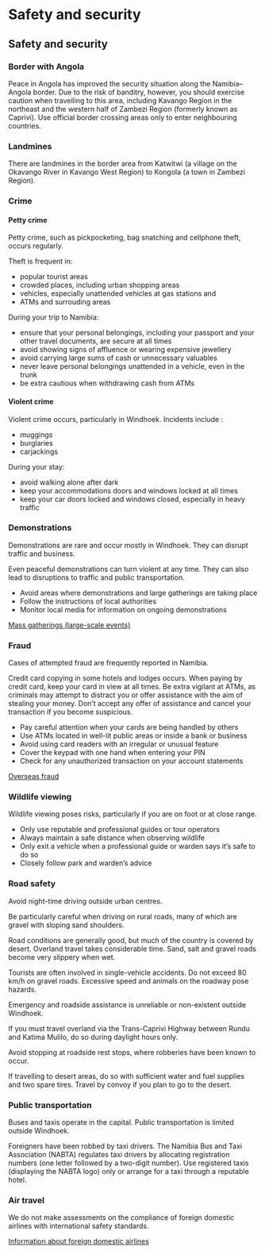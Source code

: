 # Safety and security

## Safety and security

### Border with Angola

Peace in Angola has improved the security situation along the Namibia–Angola border. Due to the risk of banditry, however, you should exercise caution when travelling to this area, including Kavango Region in the northeast and the western half of Zambezi Region (formerly known as Caprivi). Use official border crossing areas only to enter neighbouring countries.

### Landmines

There are landmines in the border area from Katwitwi (a village on the Okavango River in Kavango West Region) to Kongola (a town in Zambezi Region).

### Crime

#### Petty crime

Petty crime, such as pickpocketing, bag snatching and cellphone theft, occurs regularly.

Theft is frequent in:

* popular tourist areas
* crowded places, including urban shopping areas
* vehicles, especially unattended vehicles at gas stations and
* ATMs and surrouding areas

During your trip to Namibia:

* ensure that your personal belongings, including your passport and your other travel documents, are secure at all times
* avoid showing signs of affluence or wearing expensive jewellery
* avoid carrying large sums of cash or unnecessary valuables
* never leave personal belongings unattended in a vehicle, even in the trunk
* be extra cautious when withdrawing cash from ATMs

#### Violent crime

Violent crime occurs, particularly in Windhoek. Incidents include :

* muggings
* burglaries
* carjackings

During your stay:

* avoid walking alone after dark
* keep your accommodations doors and windows locked at all times
* keep your car doors locked and windows closed, especially in heavy traffic

### Demonstrations

Demonstrations are rare and occur mostly in Windhoek. They can disrupt traffic and business.

Even peaceful demonstrations can turn violent at any time. They can also lead to disruptions to traffic and public transportation.

* Avoid areas where demonstrations and large gatherings are taking place
* Follow the instructions of local authorities
* Monitor local media for information on ongoing demonstrations

[Mass gatherings (large-scale events)](https://travel.gc.ca/travelling/health-safety/mass-gatherings)

### Fraud

Cases of attempted fraud are frequently reported in Namibia.

Credit card copying in some hotels and lodges occurs. When paying by credit card, keep your card in view at all times. Be extra vigilant at ATMs, as criminals may attempt to distract you or offer assistance with the aim of stealing your money. Don’t accept any offer of assistance and cancel your transaction if you become suspicious.

* Pay careful attention when your cards are being handled by others
* Use ATMs located in well-lit public areas or inside a bank or business
* Avoid using card readers with an irregular or unusual feature
* Cover the keypad with one hand when entering your PIN
* Check for any unauthorized transaction on your account statements

[Overseas fraud](https://travel.gc.ca/travelling/health-safety/overseas-fraud)

### Wildlife viewing

Wildlife viewing poses risks, particularly if you are on foot or at close range.

* Only use reputable and professional guides or tour operators
* Always maintain a safe distance when observing wildlife
* Only exit a vehicle when a professional guide or warden says it’s safe to do so
* Closely follow park and warden’s advice

### Road safety

Avoid night-time driving outside urban centres.

Be particularly careful when driving on rural roads, many of which are gravel with sloping sand shoulders.

Road conditions are generally good, but much of the country is covered by desert. Overland travel takes considerable time. Sand, salt and gravel roads become very slippery when wet.

Tourists are often involved in single-vehicle accidents. Do not exceed 80 km/h on gravel roads. Excessive speed and animals on the roadway pose hazards.

Emergency and roadside assistance is unreliable or non-existent outside Windhoek.

If you must travel overland via the Trans-Caprivi Highway between Rundu and Katima Mulilo, do so during daylight hours only.

Avoid stopping at roadside rest stops, where robberies have been known to occur.

If travelling to desert areas, do so with sufficient water and fuel supplies and two spare tires. Travel by convoy if you plan to go to the desert.

### Public transportation

Buses and taxis operate in the capital. Public transportation is limited outside Windhoek.

Foreigners have been robbed by taxi drivers. The Namibia Bus and Taxi Association (NABTA) regulates taxi drivers by allocating registration numbers (one letter followed by a two-digit number). Use registered taxis (displaying the NABTA logo) only or arrange for a taxi through a reputable hotel.

### Air travel

We do not make assessments on the compliance of foreign domestic airlines with international safety standards.

[Information about foreign domestic airlines](https://travel.gc.ca/air/in-flight-safety#other)